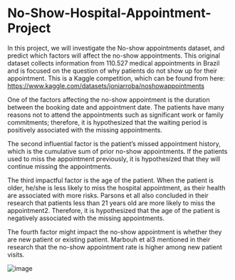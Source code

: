 # No-Show-Hospital-Appointment-Project

In this project, we will investigate the No-show appointments dataset, and predict which factors will affect the no-show appointments. This original dataset collects information from 110.527 medical appointments in Brazil and is focused on the question of why patients do not show up for their appointment. This is a Kaggle competition, which can be found from here: https://www.kaggle.com/datasets/joniarroba/noshowappointments

   One of the factors affecting the no-show appointment is the duration between the booking date and appointment date. The patients have many reasons not to attend the appointments such as significant work or family commitments; therefore, it is hypothesized that the waiting period is positively associated with the missing appointments. 

   The second influential factor is the patient’s missed appointment history, which is the cumulative sum of prior no-show appointments. If the patients used to miss the appointment previously, it is hypothesized that they will continue missing the appointments. 

   The third impactful factor is the age of the patient. When the patient is older, he/she is less likely to miss the hospital appointment, as their health are associated with more risks. Parsons et all also concluded in their research that patients less than 21 years old are more likely to miss the appointment2. Therefore, it is hypothesized that the age of the patient is negatively associated with the missing appointments.

   The fourth factor might impact the no-show appointment is whether they are new patient or existing patient. Marbouh et al3 mentioned in their research that the no-show appointment rate is higher among new patient visits. 

![image](https://user-images.githubusercontent.com/68930546/183460115-40743eba-4ca8-4b8c-9f78-bedb6d98da1e.png)
